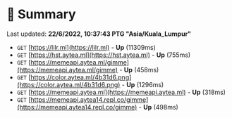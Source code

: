 # 📖 Summary
Last updated: **22/6/2022, 10:37:43 PTG "Asia/Kuala_Lumpur"**

- `GET` [https://lilr.ml](https://lilr.ml) - **Up** (11309ms)
- `GET` [https://hst.aytea.ml](https://hst.aytea.ml) - **Up** (755ms)
- `GET` [https://memeapi.aytea.ml/gimme](https://memeapi.aytea.ml/gimme) - **Up** (458ms)
- `GET` [https://color.aytea.ml/4b31d6.png](https://color.aytea.ml/4b31d6.png) - **Up** (1296ms)
- `GET` [https://memeapi.aytea.ml](https://memeapi.aytea.ml) - **Up** (318ms)
- `GET` [https://memeapi.aytea14.repl.co/gimme](https://memeapi.aytea14.repl.co/gimme) - **Up** (498ms)
